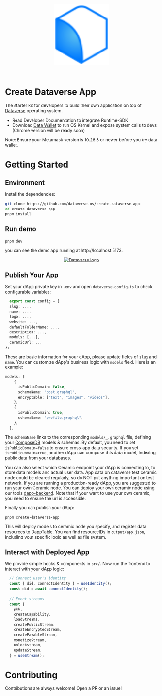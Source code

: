 <br/>
<p align="center">
<a href=" " target="_blank">
<img src="./logo.svg" width="180" alt="Dataverse logo">
</a >
</p >
<br/>

# Create Dataverse App

The starter kit for developers to build their own application on top of [Dataverse](https://dataverse-os.com) operating system.

- Read [Developer Documentation](https://gitbook.dataverse-os.com/) to integrate [Runtime-SDK](https://github.com/dataverse-os/runtime-connector)
- Download [Data Wallet](https://github.com/dataverse-os/create-dataverse-app/releases/tag/DataWallet-0.5.33) to run OS Kernel and expose system calls to devs (Chrome version will be ready soon)

Note: Ensure your Metamask version is 10.28.3 or newer before you try data wallet.

# Getting Started

## Environment

Install the dependencies:

```bash
git clone https://github.com/dataverse-os/create-dataverse-app
cd create-dataverse-app
pnpm install
```

## Run demo
  
  ```bash
  pnpm dev
  ```
you can see the demo app running at http://localhost:5173.
<p align="center">
<a href=" " target="_blank">
<img src="https://i.imgur.com/xaLxrHh.png" width="300" alt="Dataverse logo">
</a >
</p >

## Publish Your App

Set your dApp private key in `.env` and open `dataverse.config.ts` to check configurable variables:

```typescript
  export const config = {
  slug: ...,
  name: ...,
  logo: ...,
  website: ...,
  defaultFolderName: ...,
  description: ...,
  models: [...],
  ceramicUrl: ...
};
```

These are basic information for your dApp, please update fields of `slug` and `name`. You can customize dApp's business logic with `models` field. Here is an example: 

```typescript
models: [
    {
      isPublicDomain: false,
      schemaName: "post.graphql",
      encryptable: ["text", "images", "videos"],
    },
    {
      isPublicDomain: true,
      schemaName: "profile.graphql",
    },
  ],
```

The `schemaName` links to the corresponding `models/_.graphql` file, defining your [ComposeDB](https://composedb.js.org/docs/0.4.x/guides/data-modeling/schemas) models & schemas. By default, you need to set `isPublicDomain=false` to ensure cross-app data security. If you set `isPublicDomain=true`, another dApp can compose this data model, indexing public data from your databases. 

You can also select which Ceramic endpoint your dApp is connecting to, to store data models and actual user data. App data on dataverse test ceramic node could be cleared regularly, so do NOT put anything important on test network. If you are running a production-ready dApp, you are suggested to run your own Ceramic node. You can deploy your own ceramic node using our tools [dapp-backend](https://github.com/dataverse-os/dapp-backend). Note that if your want to use your own ceramic, you need to ensure the url is accessible.

Finally you can publish your dApp: 

```bash
pnpm create-dataverse-app
```
This will deploy models to ceramic node you specify, and register data resources to DappTable. You can find resourceIDs in `output/app.json`, including your specific logic as well as file system. 

## Interact with Deployed App

We provide simple hooks & components in `src/`. Now run the frontend to interact with your dApp logic: 

```typescript
  // Connect user's identity
  const { did, connectIdentity } = useIdentity();
  const did = await connectIdentity();

  // Event streams
  const {
    pkh,
    createCapability,
    loadStreams,
    createPublicStream,
    createEncryptedStream,
    createPayableStream,
    monetizeStream,
    unlockStream,
    updateStream,
  } = useStream();
```

# Contributing

Contributions are always welcome! Open a PR or an issue!